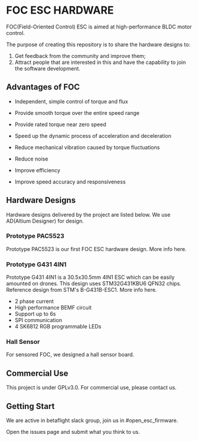 # FOC ESC HARDWARE
FOC(Field-Oriented Control) ESC is aimed at high-performance BLDC motor control.

The purpose of creating this repository is to share the hardware designs to:
1. Get feedback from the community and improve them;
2. Attract people that are interested in this and have the capability to join the software development.

## Advantages of FOC

- Independent, simple control of torque and flux
- Provide smooth torque over the entire speed range
- Provide rated torque near zero speed
- Speed up the dynamic process of acceleration and deceleration

- Reduce mechanical vibration caused by torque fluctuations
- Reduce noise
- Improve efficiency
- Improve speed accuracy and responsiveness

## Hardware Designs
Hardware designs delivered by the project are listed below. We use AD(Altium Designer) for design.

### Prototype PAC5523

Prototype PAC5523 is our first FOC ESC hardware design. More info here.

### Prototype G431 4IN1

Prototype G431 4IN1 is a 30.5x30.5mm 4IN1 ESC which can be easily amounted on drones. This design uses STM32G431KBU6 QFN32 chips. Reference design from STM's B-G431B-ESC1. More info here.

- 2 phase current
- High performance BEMF circuit
- Support up to 6s
- SPI communication
- 4 SK6812 RGB programmable LEDs

### Hall Sensor

For sensored FOC, we designed a hall sensor board.

## Commercial Use

This project is under GPLv3.0. For commercial use, please contact us.

## Getting Start

We are active in betaflight slack group, join us in #open_esc_firmware. 

Open the issues page and submit what you think to us.
